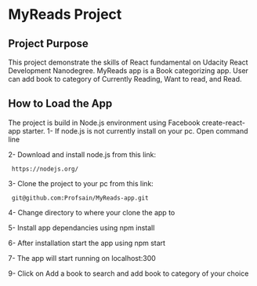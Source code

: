 # MyReads Project

## Project Purpose

This project demonstrate the skills of React fundamental on Udacity React Development Nanodegree.
MyReads app is a Book categorizing app. User can add book to category of Currently Reading, Want to read, and Read.

## How to Load the App

The project is build in Node.js environment using Facebook create-react-app starter.
1- If node.js is not currently install on your pc. Open command line

2- Download and install node.js from this link:

```
 https://nodejs.org/
```

3- Clone the project to your pc from this link:

```
 git@github.com:Profsain/MyReads-app.git
```

4- Change directory to where your clone the app to

5- Install app dependancies using npm install

6- After installation start the app using npm start

7- The app will start running on localhost:300

9- Click on Add a book to search and add book to category of your choice
